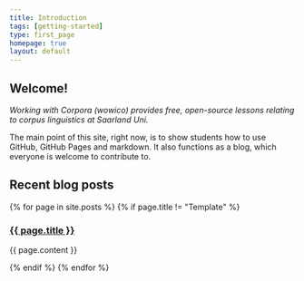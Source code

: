 ```yaml
---
title: Introduction
tags: [getting-started]
type: first_page
homepage: true
layout: default
---
```


Welcome!
---------

*Working with Corpora (wowico) provides free, open-source lessons relating to corpus linguistics at Saarland Uni.*

The main point of this site, right now, is to show students how to use GitHub, GitHub Pages and markdown. It also functions as a blog, which everyone is welcome to contribute to.

Recent blog posts
-------------------

{% for page in site.posts %}
{% if page.title != "Template" %}
  <h3><a href="{{ site.baseurl }}{{ page.url }}">{{ page.title }}</a></h3>
  <p>{{ page.content }}</p>
  {% endif %}
{% endfor %}

